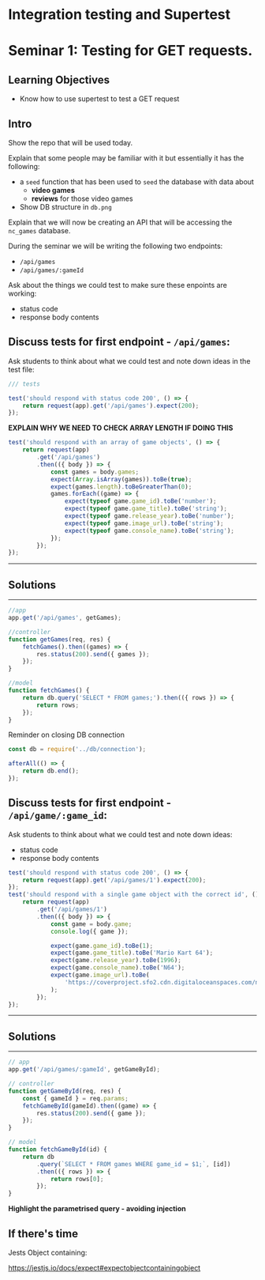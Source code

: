 # Integration testing and Supertest

# Seminar 1: Testing for GET requests.

## Learning Objectives

- Know how to use supertest to test a GET request

## Intro

Show the repo that will be used today.

Explain that some people may be familiar with it but essentially it has the following:

- a `seed` function that has been used to `seed` the database with data about
  - **video games**
  - **reviews** for those video games
- Show DB structure in `db.png`

Explain that we will now be creating an API that will be accessing the `nc_games` database.

During the seminar we will be writing the following two endpoints:

- `/api/games`
- `/api/games/:gameId`

Ask about the things we could test to make sure these enpoints are working:

- status code
- response body contents

## Discuss tests for first endpoint - `/api/games`:

Ask students to think about what we could test and note down ideas in the test file:

```js
/// tests

test('should respond with status code 200', () => {
	return request(app).get('/api/games').expect(200);
});
```

**EXPLAIN WHY WE NEED TO CHECK ARRAY LENGTH IF DOING THIS**

```js
test('should respond with an array of game objects', () => {
	return request(app)
		.get('/api/games')
		.then(({ body }) => {
			const games = body.games;
			expect(Array.isArray(games)).toBe(true);
			expect(games.length).toBeGreaterThan(0);
			games.forEach((game) => {
				expect(typeof game.game_id).toBe('number');
				expect(typeof game.game_title).toBe('string');
				expect(typeof game.release_year).toBe('number');
				expect(typeof game.image_url).toBe('string');
				expect(typeof game.console_name).toBe('string');
			});
		});
});
```

---

## Solutions

---

```js
//app
app.get('/api/games', getGames);
```

```js
//controller
function getGames(req, res) {
	fetchGames().then((games) => {
		res.status(200).send({ games });
	});
}
```

```js
//model
function fetchGames() {
	return db.query('SELECT * FROM games;').then(({ rows }) => {
		return rows;
	});
}
```

Reminder on closing DB connection

```js
const db = require('../db/connection');

afterAll(() => {
	return db.end();
});
```

## Discuss tests for first endpoint - `/api/game/:game_id`:

Ask students to think about what we could test and note down ideas:

- status code
- response body contents

```js
test('should respond with status code 200', () => {
	return request(app).get('/api/games/1').expect(200);
});
test('should respond with a single game object with the correct id', () => {
	return request(app)
		.get('/api/games/1')
		.then(({ body }) => {
			const game = body.game;
			console.log({ game });

			expect(game.game_id).toBe(1);
			expect(game.game_title).toBe('Mario Kart 64');
			expect(game.release_year).toBe(1996);
			expect(game.console_name).toBe('N64');
			expect(game.image_url).toBe(
				'https://coverproject.sfo2.cdn.digitaloceanspaces.com/nintendo_64/n64_mariokart64gold_thumb.jpg'
			);
		});
});
```

---

## Solutions

---

```js
// app
app.get('/api/games/:gameId', getGameById);
```

```js
// controller
function getGameById(req, res) {
	const { gameId } = req.params;
	fetchGameById(gameId).then((game) => {
		res.status(200).send({ game });
	});
}
```

```js
// model
function fetchGameById(id) {
	return db
		.query(`SELECT * FROM games WHERE game_id = $1;`, [id])
		.then(({ rows }) => {
			return rows[0];
		});
}
```

**Highlight the parametrised query - avoiding injection**

## If there's time

Jests Object containing:

https://jestjs.io/docs/expect#expectobjectcontainingobject

